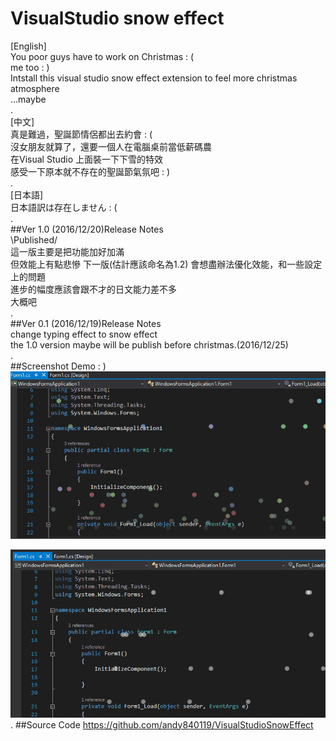 # VisualStudio snow effect
[English]   
You poor guys have to work on Christmas : (   
me too : )   
Intstall this visual studio snow effect extension to feel more christmas atmosphere    
...maybe   
.   
[中文]   
真是難過，聖誕節情侶都出去約會 : (   
沒女朋友就算了，還要一個人在電腦桌前當低薪碼農   
在Visual Studio 上面裝一下下雪的特效   
感受一下原本就不存在的聖誕節氣氛吧 : )   
.   
[日本語]    
日本語訳は存在しません : (   
.   
##Ver 1.0 (2016/12/20)Release Notes   
\Published/   
這一版主要是把功能加好加滿  
但效能上有點悲慘
下一版(估計應該命名為1.2) 會想盡辦法優化效能，和一些設定上的問題   
進步的幅度應該會跟不才的日文能力差不多   
大概吧   
.   
##Ver 0.1 (2016/12/19)Release Notes   
change typing effect to snow effect   
the 1.0 version maybe will be publish before christmas.(2016/12/25)   
.      
##Screenshot
Demo : )  
![alt text](https://raw.githubusercontent.com/andy840119/VisualStudioSnowEffect/master/VisualStudioSnowEffect/Effect001.gif "Screenshot")

![alt text](https://raw.githubusercontent.com/andy840119/VisualStudioSnowEffect/master/VisualStudioSnowEffect/Effect002.gif "Screenshot")
.
##Source Code
https://github.com/andy840119/VisualStudioSnowEffect